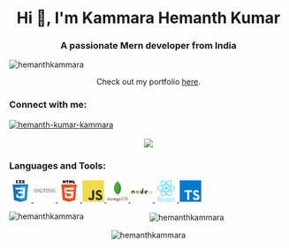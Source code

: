 <div align="center">
  <h1 align="center">Hi 👋, I'm Kammara Hemanth Kumar</h1>
<h3 align="center">A passionate Mern developer from India</h3>

<p align="left"> <img src="https://komarev.com/ghpvc/?username=hemanthkammara&label=Profile%20views&color=0e75b6&style=flat" alt="hemanthkammara" /> </p>

Check out my portfolio [here](https://hemanthkammara.github.io).

<h3 align="left">Connect with me:</h3>
<p align="left">
<a href="https://linkedin.com/in/hemanth-kumar-kammara" target="blank"><img align="center" src="https://raw.githubusercontent.com/rahuldkjain/github-profile-readme-generator/master/src/images/icons/Social/linked-in-alt.svg" alt="hemanth-kumar-kammara" height="30" width="40" /></a>
</p>

<img align="center" src="http://github-profile-summary-cards.vercel.app/api/cards/most-commit-language?username=hemanthkammara&theme=2077" height="180em" />

<h3 align="left">Languages and Tools:</h3>
<p align="left"> <a href="https://www.w3schools.com/css/" target="_blank" rel="noreferrer"> <img src="https://raw.githubusercontent.com/devicons/devicon/master/icons/css3/css3-original-wordmark.svg" alt="css3" width="40" height="40"/> </a> <a href="https://expressjs.com" target="_blank" rel="noreferrer"> <img src="https://raw.githubusercontent.com/devicons/devicon/master/icons/express/express-original-wordmark.svg" alt="express" width="40" height="40"/> </a> <a href="https://www.w3.org/html/" target="_blank" rel="noreferrer"> <img src="https://raw.githubusercontent.com/devicons/devicon/master/icons/html5/html5-original-wordmark.svg" alt="html5" width="40" height="40"/> </a> <a href="https://developer.mozilla.org/en-US/docs/Web/JavaScript" target="_blank" rel="noreferrer"> <img src="https://raw.githubusercontent.com/devicons/devicon/master/icons/javascript/javascript-original.svg" alt="javascript" width="40" height="40"/> </a> <a href="https://www.mongodb.com/" target="_blank" rel="noreferrer"> <img src="https://raw.githubusercontent.com/devicons/devicon/master/icons/mongodb/mongodb-original-wordmark.svg" alt="mongodb" width="40" height="40"/> </a> <a href="https://nodejs.org" target="_blank" rel="noreferrer"> <img src="https://raw.githubusercontent.com/devicons/devicon/master/icons/nodejs/nodejs-original-wordmark.svg" alt="nodejs" width="40" height="40"/> </a> <a href="https://reactjs.org/" target="_blank" rel="noreferrer"> <img src="https://raw.githubusercontent.com/devicons/devicon/master/icons/react/react-original-wordmark.svg" alt="react" width="40" height="40"/> </a> <a href="https://www.typescriptlang.org/" target="_blank" rel="noreferrer"> <img src="https://raw.githubusercontent.com/devicons/devicon/master/icons/typescript/typescript-original.svg" alt="typescript" width="40" height="40"/> </a> </p>

<p><img align="left" src="https://github-readme-stats.vercel.app/api/top-langs?username=hemanthkammara&show_icons=true&locale=en&layout=compact" alt="hemanthkammara" /></p>

<p>&nbsp;<img align="center" src="https://github-readme-stats.vercel.app/api?username=hemanthkammara&show_icons=true&locale=en" alt="hemanthkammara" /></p>

<p><img align="center" src="https://github-readme-streak-stats.herokuapp.com/?user=hemanthkammara&" alt="hemanthkammara" /></p>

</div>
